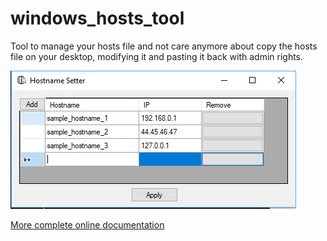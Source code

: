 # windows_hosts_tool
Tool to manage your hosts file and not care anymore about copy the hosts file on your desktop, modifying it and pasting it back with admin rights.

![](README_content/hosts.png)

[More complete online documentation](./README/manual.en.html)